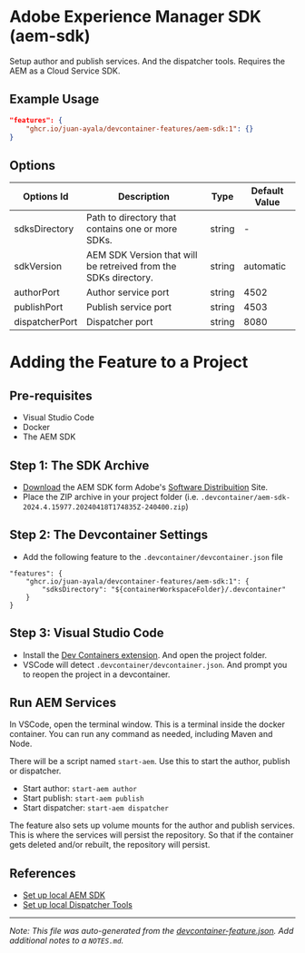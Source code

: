 
# Adobe Experience Manager SDK (aem-sdk)

Setup author and publish services. And the dispatcher tools. Requires the AEM as a Cloud Service SDK.

## Example Usage

```json
"features": {
    "ghcr.io/juan-ayala/devcontainer-features/aem-sdk:1": {}
}
```

## Options

| Options Id | Description | Type | Default Value |
|-----|-----|-----|-----|
| sdksDirectory | Path to directory that contains one or more SDKs. | string | - |
| sdkVersion | AEM SDK Version that will be retreived from the SDKs directory. | string | automatic |
| authorPort | Author service port | string | 4502 |
| publishPort | Publish service port | string | 4503 |
| dispatcherPort | Dispatcher port | string | 8080 |

# Adding the Feature to a Project

## Pre-requisites
* Visual Studio Code
* Docker
* The AEM SDK

## Step 1: The SDK Archive
* [Download](https://experienceleague.adobe.com/en/docs/experience-manager-learn/cloud-service/local-development-environment-set-up/aem-runtime#download-the-aem-as-a-cloud-service-sdk) the AEM SDK form Adobe's [Software Distribuition](https://experience.adobe.com/#/downloads) Site.
* Place the ZIP archive in your project folder (i.e. `.devcontainer/aem-sdk-2024.4.15977.20240418T174835Z-240400.zip`)

## Step 2: The Devcontainer Settings
* Add the following feature to the `.devcontainer/devcontainer.json` file
```jsonc
"features": {
    "ghcr.io/juan-ayala/devcontainer-features/aem-sdk:1": {
        "sdksDirectory": "${containerWorkspaceFolder}/.devcontainer"
    }
}
```

## Step 3: Visual Studio Code
* Install the [Dev Containers extension](https://marketplace.visualstudio.com/items?itemName=ms-vscode-remote.remote-containers). And open the project folder.
* VSCode will detect `.devcontainer/devcontainer.json`. And prompt you to reopen the project in a devcontainer.

## Run AEM Services
In VSCode, open the terminal window. This is a terminal inside the docker container. You can run any command as needed, including Maven and Node.

There will be a script named `start-aem`. Use this to start the author, publish or dispatcher.
* Start author: `start-aem author`
* Start publish: `start-aem publish`
* Start dispatcher: `start-aem dispatcher`

The feature also sets up volume mounts for the author and publish services. This is where the services will persist the repository. So that if the container gets deleted and/or rebuilt, the repository will persist.

## References
* [Set up local AEM SDK](https://experienceleague.adobe.com/en/docs/experience-manager-learn/cloud-service/local-development-environment-set-up/aem-runtime)
* [Set up local Dispatcher Tools](https://experienceleague.adobe.com/en/docs/experience-manager-learn/cloud-service/local-development-environment-set-up/dispatcher-tools)


---

_Note: This file was auto-generated from the [devcontainer-feature.json](https://github.com/juan-ayala/devcontainer-features/blob/main/src/aem-sdk/devcontainer-feature.json).  Add additional notes to a `NOTES.md`._
